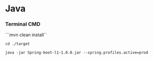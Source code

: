 # Java
### Terminal CMD
```mvn clean install``

```cd ./target```
<!-- Picking profile -->
```java -jar Spring-boot-l1-1.0.0.jar --spring.profiles.active=prod```
